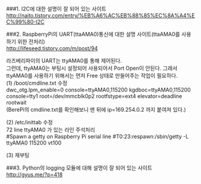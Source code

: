 ###1. I2C에 대한 설명이 잘 되어 있는 사이트  
http://naito.tistory.com/entry/%EB%A6%AC%EB%88%85%EC%8A%A4%EC%99%80-I2C  
  
###2. RaspberryPi의 UART(ttaAMA0)통신에 대한 설명 사이트(ttaAMA0를 사용하기 위한 전처리)  
http://lifeseed.tistory.com/m/post/94  
  
라즈베리파이의 UART는 ttyAMA0를 통해 제어된다.  
그런데, ttyAMA0는 부팅시 설정되어 사용되어서 Port Open이 안된다. 그래서 ttyAMA0를 사용하기 위해서는 먼저 Free 상태로 만들어주는 작업이 필요하다.  
(1) /boot/cmdline.txt 수정  
        dwc_otg.lpm_enable=0 console=ttyAMA0,115200 kgdboc=ttyAMA0,115200 console=tty1 root=/dev/mmcblk0p2 rootfstype=ext4 elevator=deadline rootwait  
(BerePi의 cmdline.txt를 확인해보니 맨 뒤에 ip=169.254.0.2 까지 붙여져 있다.)  
  
(2) /etc/inittab 수정  
72 line ttyAMA0 가 있는 라인 주석처리  
       #Spawn a getty on Raspberry Pi serial line
       #T0:23:respawn:/sbin/getty -L ttyAMA0 115200 vt100

(3) 재부팅  
  
###3. Python의 logging 모듈에 대해 설명이 잘 되어 있는 사이트  
http://gyus.me/?p=418  
  

 

